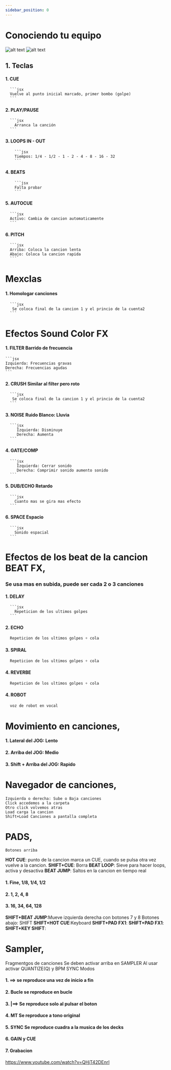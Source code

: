 ```yaml
---
sidebar_position: 0
---
```


# Conociendo tu equipo


![alt text](image.png)
![alt text](image-1.png)

  ## 1. Teclas

  #### **1. CUE**
      ```jsx
      Vuelve al punto inicial marcado, primer bombo (golpe)
      ```

  #### **2. PLAY/PAUSE**
      ```jsx
        Arranca la canción
      ```

  #### **3. LOOPS IN - OUT** 
        ```jsx
        Tiempos: 1/4 - 1/2 - 1 - 2 - 4 - 8 - 16 - 32
        ```
  #### **4. BEATS** 
        ```jsx
        Falta probar
        ```
  #### **5. AUTOCUE** 
      ```jsx
      Activo: Cambia de cancion automaticamente
      ```
   #### **6. PITCH** 
      ```jsx
      Arriba: Coloca la cancion lenta
      Abajo: Coloca la cancion rapida
      ```

# Mexclas

  #### **1. Homologar canciones** 
      ```jsx
       Se coloca final de la cancion 1 y el princio de la cuenta2
      ```

# Efectos Sound Color FX

  #### **1. FILTER**  Barrido de frecuencia
    ```jsx
    Izquierda: Frecuencias gravas
    Derecha: Frecuencias agudas
    ```
  #### **2. CRUSH** Similar al filter pero roto
      ```jsx
       Se coloca final de la cancion 1 y el princio de la cuenta2
      ```
  #### **3. NOISE** Ruido Blanco: Lluvia
      ```jsx
         Izquierda: Disminuye
         Derecha: Aumenta
      ```
  #### **4. GATE/COMP** 
      ```jsx
         Izquierda: Cerrar sonido
         Derecha: Comprimir sonido aumento sonido
      ```
  #### **5. DUB/ECHO**  Retardo
      ```jsx
        Cuanto mas se gira mas efecto
      ```
  #### **6. SPACE**  Espacio
      ```jsx
        Sonido espacial
      ```

# Efectos de los beat de la cancion  BEAT FX, 
  ### Se usa mas en subida, puede ser cada  2 o 3 canciones


  #### **1. DELAY**  
      ```jsx
        Repeticion de los ultimos golpes
      ```
  #### **2. ECHO**  
  ```jsx
    Repeticion de los ultimos golpes + cola
  ```
   #### **3. SPIRAL**  
  ```jsx
    Repeticion de los ultimos golpes + cola
  ```
   #### **4. REVERBE**  
  ```jsx
    Repeticion de los ultimos golpes + cola
  ```
   #### **4. ROBOT**  
  ```jsx
    voz de robot en vocal 
  ```

  # Movimiento en canciones, 
  #### 1. Lateral del JOG: Lento
  #### 2. Arriba del JOG: Medio
  #### 3. Shift + Arriba del JOG: Rapido

  # Navegador de canciones, 
    Izquierda o derecha: Sube o Baja canciones
    Click accedemos a la carpeta
    Otro click volvemos atras
    Load carga la cancion 
    Shift+Load Canciones a pantalla completa

  # PADS, 
    Botones arriba
  **HOT CUE**: punto de la cancion marca un CUE, cuando se pulsa otra vez
    vuelve a la cancion.
  **SHIFT+CUE**: Borra
  **BEAT LOOP**: Sieve para hacer loops, activa y desactiva
  **BEAT JUMP**: Saltos en la cancion en tiempo real
  #### 1. Fine, 1/8, 1/4, 1/2
  #### 2. 1, 2, 4, 8
  #### 3. 16, 34, 64, 128
  **SHIFT+BEAT JUMP**:Mueve izquierda derecha con botones 7 y 8
    Botones abajo: SHIFT
    **SHIFT+HOT CUE**:Keyboard
    **SHIFT+PAD FX1**:
    **SHIFT+PAD FX1**:
    **SHIFT+KEY SHIFT**:

 # Sampler, 
  Fragmentgos de canciones
  Se deben activar arriba en SAMPLER
  Al usar activar QUANTIZE(Q) y BPM SYNC
  Modos
  #### 1. ==> se reproduce una vez de inicio a fin
  #### 2. Bucle se reproduce en bucle
  #### 3. |==> Se reproduce solo al pulsar el boton
  #### 4. MT Se reproduce a tono original
  #### 5. SYNC Se reproduce cuadra a la musica de los decks
  #### 6. GAIN y CUE
  #### 7. Grabacion

https://www.youtube.com/watch?v=QHjT42DEnrI





  